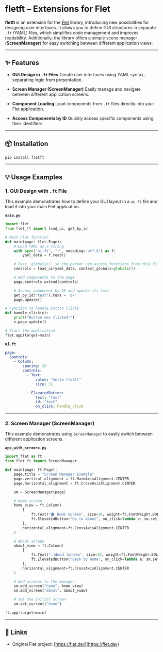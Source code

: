 # fletft – Extensions for Flet

**fletft** is an extension for the [Flet](https://flet.dev) library, introducing new possibilities for designing user interfaces.
It allows you to define GUI structures in separate `.ft` (YAML) files, which simplifies code management and improves readability.
Additionally, the library offers a simple scene manager (**ScreenManager**) for easy switching between different application views.

---

## ✨ Features

* **GUI Design in `.ft` Files**
  Create user interfaces using YAML syntax, separating logic from presentation.

* **Screen Manager (ScreenManager)**
  Easily manage and navigate between different application screens.

* **Component Loading**
  Load components from `.ft` files directly into your Flet application.

* **Access Components by ID**
  Quickly access specific components using their identifiers.

---

## 📦 Installation

```bash
pip install fletft
```

---

## 💡 Usage Examples

### 1. GUI Design with `.ft` File

This example demonstrates how to define your GUI layout in a `ui.ft` file and load it into your main Flet application.

**`main.py`**

```python
import flet
from flet_ft import load_ui, get_by_id

# Main Flet function
def main(page: flet.Page):
    # Load YAML as a string
    with open("ui.ft", "r", encoding="utf-8") as f:
        yaml_data = f.read()

    # Pass `globals()` so the parser can access functions from this file
    controls = load_ui(yaml_data, context_globals=globals())

    # Add components to the page
    page.controls.extend(controls)

    # Access component by ID and update its text
    get_by_id("test").text = 'ok'
    page.update()

# Function to handle button clicks
def handle_click(e):
    print("Button was clicked!")
    e.page.update()

# Start the application
flet.app(target=main)
```

**`ui.ft`**

```yaml
page:
  controls:
    - Column:
        spacing: 20
        controls:
          - Text:
              value: "hello fletft"
              size: 32

          - ElevatedButton:
              text: "test"
              id: "test"
              on_click: handle_click
```

---

### 2. Screen Manager (ScreenManager)

This example demonstrates using `ScreenManager` to easily switch between different application screens.

**`app_with_screens.py`**

```python
import flet as ft
from flet_ft import ScreenManager

def main(page: ft.Page):
    page.title = "Screen Manager Example"
    page.vertical_alignment = ft.MainAxisAlignment.CENTER
    page.horizontal_alignment = ft.CrossAxisAlignment.CENTER

    sm = ScreenManager(page)

    # Home screen
    home_view = ft.Column(
        [
            ft.Text("🏠 Home Screen", size=30, weight=ft.FontWeight.BOLD),
            ft.ElevatedButton("Go to About", on_click=lambda e: sm.set_current("about")),
        ],
        horizontal_alignment=ft.CrossAxisAlignment.CENTER
    )

    # About screen
    about_view = ft.Column(
        [
            ft.Text("ℹ️ About Screen", size=30, weight=ft.FontWeight.BOLD),
            ft.ElevatedButton("Back to Home", on_click=lambda e: sm.set_current("home")),
        ],
        horizontal_alignment=ft.CrossAxisAlignment.CENTER
    )

    # Add screens to the manager
    sm.add_screen("home", home_view)
    sm.add_screen("about", about_view)

    # Set the initial screen
    sm.set_current("home")

ft.app(target=main)
```

---

## 🔗 Links

* Original Flet project: [https://flet.dev](https://flet.dev)
